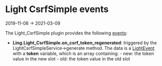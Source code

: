 Light CsrfSimple events
===============
2019-11-08 -> 2021-03-09



The Light_CsrfSimple plugin provides the following [events](https://github.com/lingtalfi/Light/blob/master/personal/mydoc/pages/events.md):


- **Ling.Light_CsrfSimple.on_csrf_token_regenerated**: triggered by the LightCsrfSimpleService->generate method.
            The data is a [LightEvent](https://github.com/lingtalfi/Light/blob/master/doc/api/Ling/Light/Events/LightEvent.md)
            with a **token** variable, which is an array containing:
                - new: the token value in the new slot
                - old: the token value in the old slot